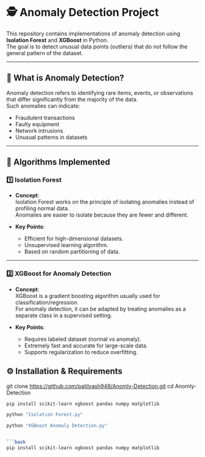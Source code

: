 # 🕵️ Anomaly Detection Project

This repository contains implementations of anomaly detection using **Isolation Forest** and **XGBoost** in Python.  
The goal is to detect unusual data points (outliers) that do not follow the general pattern of the dataset.

---

## 📌 What is Anomaly Detection?
Anomaly detection refers to identifying rare items, events, or observations that differ significantly from the majority of the data.  
Such anomalies can indicate:
- Fraudulent transactions  
- Faulty equipment  
- Network intrusions  
- Unusual patterns in datasets  

---

## 🚀 Algorithms Implemented

### 1️⃣ Isolation Forest
- **Concept**:  
  Isolation Forest works on the principle of isolating anomalies instead of profiling normal data.  
  Anomalies are easier to isolate because they are fewer and different.  

- **Key Points**:  
  - Efficient for high-dimensional datasets.  
  - Unsupervised learning algorithm.  
  - Based on random partitioning of data.  



---

### 2️⃣ XGBoost for Anomaly Detection
- **Concept**:  
  XGBoost is a gradient boosting algorithm usually used for classification/regression.  
  For anomaly detection, it can be adapted by treating anomalies as a separate class in a supervised setting.  

- **Key Points**:  
  - Requires labeled dataset (normal vs anomaly).  
  - Extremely fast and accurate for large-scale data.  
  - Supports regularization to reduce overfitting.  


## ⚙️ Installation & Requirements

git clone https://github.com/patilyash948/Anomly-Detection.git
cd Anomly-Detection


```bash
pip install scikit-learn xgboost pandas numpy matplotlib

python "Isolation Forest.py"

python "XGBoost Anomaly Detection.py"


```bash
pip install scikit-learn xgboost pandas numpy matplotlib

